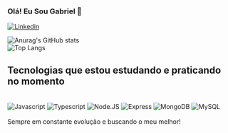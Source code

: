 ### Olá! Eu Sou Gabriel 🤚
[![Linkedin](https://img.shields.io/badge/LinkedIn-0077B5?style=for-the-badge&logo=linkedin&logoColor=white)](https://www.linkedin.com/in/gabriel-de-souza-vaz-140867219/)

![Anurag's GitHub stats](https://github-readme-stats.vercel.app/api?username=anuraghazra&show_icons=true&theme=gruvbox)</br>
![Top Langs](https://github-readme-stats.vercel.app/api/top-langs/?username=Wirizada&layout=compact)

## Tecnologias que estou estudando e praticando no momento

<div style="display: inline_block"></br>
  <img align="center" alt="Javascript" src="https://img.shields.io/badge/JavaScript-F7DF1E?style=for-the-badge&logo=javascript&logoColor=black">
  <img align="center" alt="Typescript" src="https://img.shields.io/badge/TypeScript-007ACC?style=for-the-badge&logo=typescript&logoColor=white">
  <img align="center" alt="Node.JS" src="https://img.shields.io/badge/Node.js-43853D?style=for-the-badge&logo=node.js&logoColor=white">
  <img align="center" alt="Express" src="https://img.shields.io/badge/Express.js-404D59?style=for-the-badge">
  <img align="center" alt="MongoDB" src="https://img.shields.io/badge/MongoDB-4EA94B?style=for-the-badge&logo=mongodb&logoColor=white">
  <img align="center" alt="MySQL" src="https://img.shields.io/badge/MySQL-00000F?style=for-the-badge&logo=mysql&logoColor=white">
</div></br>
Sempre em constante evolução e buscando o meu melhor!
